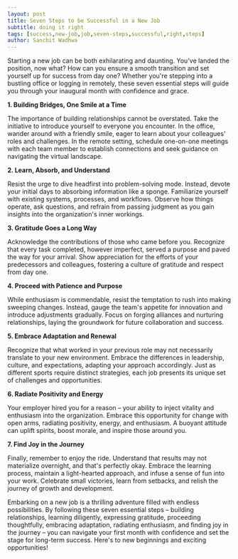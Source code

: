 ```yaml
---
layout: post
title: Seven Steps to be Successful in a New Job
subtitle: doing it right
tags: [success,new-job,job,seven-steps,successful,right,steps]
author: Sanchit Wadhwa
---
```

Starting a new job can be both exhilarating and daunting. You've landed the position, now what? How can you ensure a smooth transition and set yourself up for success from day one? Whether you're stepping into a bustling office or logging in remotely, these seven essential steps will guide you through your inaugural month with confidence and grace.

**1. Building Bridges, One Smile at a Time**

The importance of building relationships cannot be overstated. Take the initiative to introduce yourself to everyone you encounter. In the office, wander around with a friendly smile, eager to learn about your colleagues' roles and challenges. In the remote setting, schedule one-on-one meetings with each team member to establish connections and seek guidance on navigating the virtual landscape.

**2. Learn, Absorb, and Understand**

Resist the urge to dive headfirst into problem-solving mode. Instead, devote your initial days to absorbing information like a sponge. Familiarize yourself with existing systems, processes, and workflows. Observe how things operate, ask questions, and refrain from passing judgment as you gain insights into the organization's inner workings.

**3. Gratitude Goes a Long Way**

Acknowledge the contributions of those who came before you. Recognize that every task completed, however imperfect, served a purpose and paved the way for your arrival. Show appreciation for the efforts of your predecessors and colleagues, fostering a culture of gratitude and respect from day one.

**4. Proceed with Patience and Purpose**

While enthusiasm is commendable, resist the temptation to rush into making sweeping changes. Instead, gauge the team's appetite for innovation and introduce adjustments gradually. Focus on forging alliances and nurturing relationships, laying the groundwork for future collaboration and success.

**5. Embrace Adaptation and Renewal**

Recognize that what worked in your previous role may not necessarily translate to your new environment. Embrace the differences in leadership, culture, and expectations, adapting your approach accordingly. Just as different sports require distinct strategies, each job presents its unique set of challenges and opportunities.

**6. Radiate Positivity and Energy**

Your employer hired you for a reason – your ability to inject vitality and enthusiasm into the organization. Embrace this opportunity for change with open arms, radiating positivity, energy, and enthusiasm. A buoyant attitude can uplift spirits, boost morale, and inspire those around you.

**7. Find Joy in the Journey**

Finally, remember to enjoy the ride. Understand that results may not materialize overnight, and that's perfectly okay. Embrace the learning process, maintain a light-hearted approach, and infuse a sense of fun into your work. Celebrate small victories, learn from setbacks, and relish the journey of growth and development.

Embarking on a new job is a thrilling adventure filled with endless possibilities. By following these seven essential steps – building relationships, learning diligently, expressing gratitude, proceeding thoughtfully, embracing adaptation, radiating enthusiasm, and finding joy in the journey – you can navigate your first month with confidence and set the stage for long-term success. Here's to new beginnings and exciting opportunities!